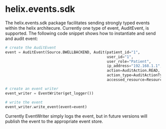 # helix.events.sdk

The helix.events.sdk package facilitates sending strongly typed events within the helix architecure. Currently one type of event, AuditEvent, is supported. The following code snippet shows how to instantiate and send and audit event:

```python
# create the AuditEvent
event = AuditEvent(Source.BWELLBACKEND, Audit(patient_id="1",
                                              user_id="1",
                                              user_role="Patient",
                                              ip_address="192.168.1.1",
                                              action=AuditAction.READ,
                                              action_type=AuditActionType.VIEW,
                                              accessed_resource=ResourceType.DIAGNOSES))

# create an event writer
event_writer = EventWriter(get_logger())

# write the event
event_writer.write_event(event=event)
```

Currently EventWriter simply logs the event, but in future versions will publish the event to the appropriate event store.
